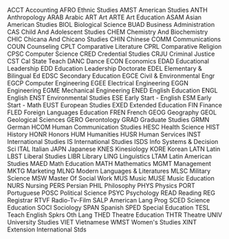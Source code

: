 ACCT  Accounting
AFRO  Ethnic Studies
AMST  American Studies
ANTH  Anthropology
ARAB  Arabic
ART  Art
ARTE  Art Education
ASAM  Asian American Studies
BIOL  Biological Science
BUAD  Business Administration
CAS  Child And Adolescent Studies
CHEM  Chemistry And Biochemistry
CHIC  Chicana And Chicano Studies
CHIN  Chinese
COMM  Communications
COUN  Counseling
CPLT  Comparative Literature
CPRL  Comparative Religion
CPSC  Computer Science
CRED  Credential Studies
CRJU  Criminal Justice
CST  Cal State Teach
DANC  Dance
ECON  Economics
EDAD  Educational Leadership
EDD  Education Leadership Doctorate
EDEL  Elementary & Bilingual Ed
EDSC  Secondary Education
EGCE  Civil & Environmental Engr
EGCP  Computer Engineering
EGEE  Electrical Engineering
EGGN  Engineering
EGME  Mechanical Engineering
ENED  English Education
ENGL  English
ENST  Environmental Studies
ESE  Early Start - English
ESM  Early Start - Math
EUST  European Studies
EXED  Extended Education
FIN  Finance
FLED  Foreign Languages Education
FREN  French
GEOG  Geography
GEOL  Geological Sciences
GERO  Gerontology
GRAD  Graduate Studies
GRMN  German
HCOM  Human Communication Studies
HESC  Health Science
HIST  History
HONR  Honors
HUM  Humanities
HUSR  Human Services
INST  International Studies
IS  International Studies
ISDS  Info Systems & Decision Sci
ITAL  Italian
JAPN  Japanese
KNES  Kinesiology
KORE  Korean
LATN  Latin
LBST  Liberal Studies
LIBR  Library
LING  Linguistics
LTAM  Latin American Studies
MAED  Math Education
MATH  Mathematics
MGMT  Management
MKTG  Marketing
MLNG  Modern Languages & Literatures
MLSC  Military Science
MSW  Master Of Social Work
MUS  Music
MUSE  Music Education
NURS  Nursing
PERS  Persian
PHIL  Philosophy
PHYS  Physics
PORT  Portuguese
POSC  Political Science
PSYC  Psychology
READ  Reading
REG  Registrar
RTVF  Radio-Tv-Film
SALP  American Lang Prog
SCED  Science Education
SOCI  Sociology
SPAN  Spanish
SPED  Special Education
TESL  Teach English Spkrs Oth Lang
THED  Theatre Education
THTR  Theatre
UNIV  University Studies
VIET  Vietnamese
WMST  Women's Studies
XINT  Extension International Stds

